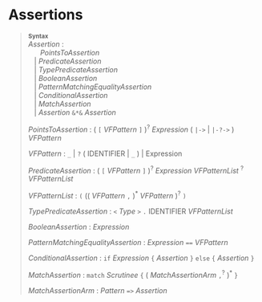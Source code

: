 # Assertions

> **<sup>Syntax</sup>**\
> _Assertion_ :\
> &nbsp;&nbsp; &nbsp;&nbsp; _PointsToAssertion_\
> &nbsp;&nbsp; | _PredicateAssertion_\
> &nbsp;&nbsp; | _TypePredicateAssertion_\
> &nbsp;&nbsp; | _BooleanAssertion_\
> &nbsp;&nbsp; | _PatternMatchingEqualityAssertion_\
> &nbsp;&nbsp; | _ConditionalAssertion_\
> &nbsp;&nbsp; | _MatchAssertion_\
> &nbsp;&nbsp; | _Assertion_ `&*&` _Assertion_
>
> _PointsToAssertion_ : ( `[` _VFPattern_ `]` )<sup>?</sup> _Expression_ ( `|->` | `|-?->` ) _VFPattern_
>
> _VFPattern_ : `_` | `?` ( IDENTIFIER | `_` ) | Expression
>
> _PredicateAssertion_ : ( `[` _VFPattern_ `]` )<sup>?</sup> _Expression_ _VFPatternList_ <sup>?</sup> _VFPatternList_
>
> _VFPatternList_ : `(` (( _VFPattern_ `,` )<sup>\*</sup> _VFPattern_ )<sup>?</sup> `)`
>
> _TypePredicateAssertion_ : `<` _Type_ `>` `.` IDENTIFIER _VFPatternList_
>
> _BooleanAssertion_ : _Expression_
>
> _PatternMatchingEqualityAssertion_ : _Expression_ `==` _VFPattern_
>
> _ConditionalAssertion_ : `if` _Expression_ `{` _Assertion_ `}` `else` `{` _Assertion_ `}`
>
> _MatchAssertion_ : `match` _Scrutinee_ `{` ( _MatchAssertionArm_ `,`<sup>?</sup> )<sup>\*</sup> `}`
>
> _MatchAssertionArm_ : _Pattern_ `=>` _Assertion_
